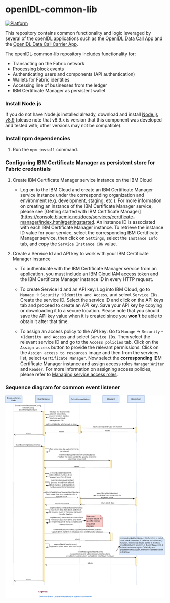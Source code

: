 # openIDL-common-lib

[![Platform](https://img.shields.io/badge/platform-NODE-blue.svg?style=flat)](https://nodejs.org)

This repository contains common functionality and logic leveraged by several of the openIDL applications such as the [OpenIDL Data Call App](https://git.ng.bluemix.net/openIDL/openidl-data-call-app) and the [OpenIDL Data Call Carrier App](https://git.ng.bluemix.net/openIDL/openidl-data-call-carrier-app).

The openIDL-common-lib repository includes functionality for:
* Transacting on the Fabric network
* [Processing block events](https://git.ng.bluemix.net/openIDL/openidl-common-lib/blob/develop/EventHandler.md)
* Authenticating users and components (API authentication)
* Wallets for Fabric identities
* Accessing line of businesses from the ledger
* IBM Certificate Manager as persistent wallet

### Install Node.js
If you do not have Node.js installed already, download and install [Node.js v8.9](https://nodejs.org/download/release/v8.9.4/) (please note that v8.9.x is version that this component was developed and tested with; other versions may not be compatible).

### Install npm dependencies
1. Run the `npm install` command.

### Configuring IBM Certificate Manager as persistent store for Fabric credentials
1. Create IBM Certificate Manager service instance on the IBM Cloud
    * Log on to the IBM Cloud and create an IBM Certificate Manager service instance under the corresponding organization and environment (e.g. development, staging, etc.). For more information on creating an instance of the IBM Certificate Manager service, please see [Getting started with IBM Certificate Manager](https://console.bluemix.net/docs/services/certificate-manager/index.html#gettingstarted. An instance ID is associated with each IBM Certificate Manager instance. To retrieve the instance ID value for your service, select the corresponding IBM Certificate Manager service, then click on `Settings`, select the `Instance Info` tab, and copy the `Service Instance CRN` value.
    
2. Create a Service Id and API key to work with your IBM Certificate Manager instance
    *  To authenticate with the IBM Certificate Manager service from an application, you must include an IBM Cloud IAM access token and the IBM Certificate Manager instance ID in every HTTP request.
    
    * To create Service Id and an API key:
                Log into IBM Cloud, go to `Manage` -> `Security` ->`Identity and Access`, and select `Service IDs`. Create the service ID. Select the service ID and click on the API keys tab and proceed to create an API key. Save your API key by copying or downloading it to a secure location. Please note that you should save the API key value when it is created since you **won't** be able to obtain it after that time.
                
   * To assign an access policy to the API key:
                Go to `Manage` -> `Security` ->`Identity and Access` and select `Service IDs`.
                Then select the relevant service ID and go to the `Access policies` tab.
                Click on the `Assign access` button to provide the relevant permissions. 
                Click on the `Assign access to resources` image and then from the services list, select `Certificate Manager`.
                Now select the **corresponding** IBM Certificate Manager instance and assign access roles `Manager`,`Writer` and `Reader`. For more information on assigning access policies, please refer to [Managing service access roles](https://console.bluemix.net/docs/services/certificate-manager/access-management.html#managing-service-access-roles).

### Sequence diagram for common event listener

![](./docs/SD-Common-Event-Listener.png)